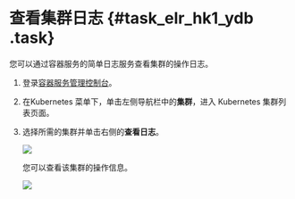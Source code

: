 # 查看集群日志 {#task_elr_hk1_ydb .task}

您可以通过容器服务的简单日志服务查看集群的操作日志。

1.  登录[容器服务管理控制台](https://cs.console.aliyun.com)。 
2.  在Kubernetes 菜单下，单击左侧导航栏中的**集群**，进入 Kubernetes 集群列表页面。 
3.  选择所需的集群并单击右侧的**查看日志**。 

    ![](http://static-aliyun-doc.oss-cn-hangzhou.aliyuncs.com/assets/img/16505/154821589110334_zh-CN.png)

    您可以查看该集群的操作信息。

    ![](http://static-aliyun-doc.oss-cn-hangzhou.aliyuncs.com/assets/img/16505/154821589110335_zh-CN.png)


